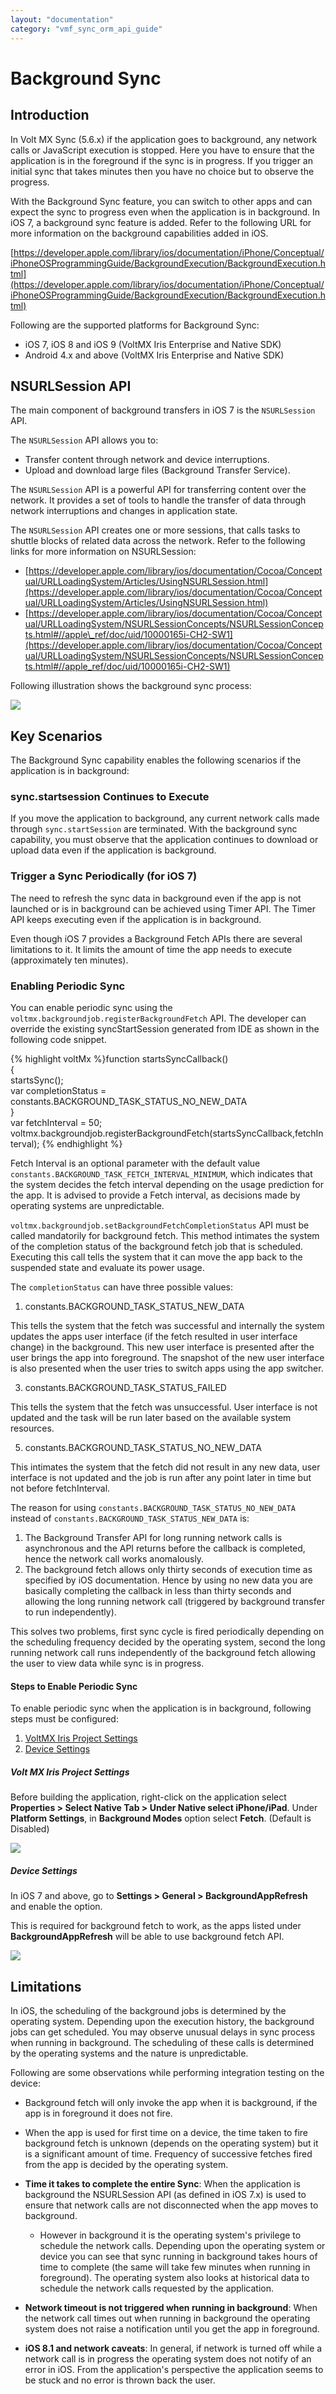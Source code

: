 ```yaml
---
layout: "documentation"
category: "vmf_sync_orm_api_guide"
---
```

                          

Background Sync
===============

Introduction
------------

In Volt MX Sync (5.6.x) if the application goes to background, any network calls or JavaScript execution is stopped. Here you have to ensure that the application is in the foreground if the sync is in progress. If you trigger an initial sync that takes minutes then you have no choice but to observe the progress.

With the Background Sync feature, you can switch to other apps and can expect the sync to progress even when the application is in background. In iOS 7, a background sync feature is added. Refer to the following URL for more information on the background capabilities added in iOS.

[https://developer.apple.com/library/ios/documentation/iPhone/Conceptual/iPhoneOSProgrammingGuide/BackgroundExecution/BackgroundExecution.html](https://developer.apple.com/library/ios/documentation/iPhone/Conceptual/iPhoneOSProgrammingGuide/BackgroundExecution/BackgroundExecution.html)

Following are the supported platforms for Background Sync: 

*   iOS 7, iOS 8 and iOS 9 (VoltMX Iris Enterprise and Native SDK)
*   Android 4.x and above (VoltMX Iris Enterprise and Native SDK)

NSURLSession API
----------------

The main component of background transfers in iOS 7 is the `NSURLSession` API.

The `NSURLSession` API allows you to:

*   Transfer content through network and device interruptions.
*   Upload and download large files (Background Transfer Service).

The `NSURLSession` API is a powerful API for transferring content over the network. It provides a set of tools to handle the transfer of data through network interruptions and changes in application state.

The `NSURLSession` API creates one or more sessions, that calls tasks to shuttle blocks of related data across the network. Refer to the following links for more information on NSURLSession:

*   [https://developer.apple.com/library/ios/documentation/Cocoa/Conceptual/URLLoadingSystem/Articles/UsingNSURLSession.html](https://developer.apple.com/library/ios/documentation/Cocoa/Conceptual/URLLoadingSystem/Articles/UsingNSURLSession.html)
*   [https://developer.apple.com/library/ios/documentation/Cocoa/Conceptual/URLLoadingSystem/NSURLSessionConcepts/NSURLSessionConcepts.html#//apple\_ref/doc/uid/10000165i-CH2-SW1](https://developer.apple.com/library/ios/documentation/Cocoa/Conceptual/URLLoadingSystem/NSURLSessionConcepts/NSURLSessionConcepts.html#//apple_ref/doc/uid/10000165i-CH2-SW1)

Following illustration shows the background sync process:

![](Resources/Images/BackSyncFlow_599x265.bmp)

Key Scenarios
-------------

The Background Sync capability enables the following scenarios if the application is in background:

### sync.startsession Continues to Execute

If you move the application to background, any current network calls made through `sync.startSession` are terminated. With the background sync capability, you must observe that the application continues to download or upload data even if the application is background.

### Trigger a Sync Periodically (for iOS 7)

The need to refresh the sync data in background even if the app is not launched or is in background can be achieved using Timer API. The Timer API keeps executing even if the application is in background.

Even though iOS 7 provides a Background Fetch APIs there are several limitations to it. It limits the amount of time the app needs to execute (approximately ten minutes).

### Enabling Periodic Sync

You can enable periodic sync using the `voltmx.backgroundjob.registerBackgroundFetch` API. The developer can override the existing syncStartSession generated from IDE as shown in the following code snippet.

{% highlight voltMx %}function startsSyncCallback()   
{   
startsSync();   
var completionStatus = constants.BACKGROUND\_TASK\_STATUS\_NO\_NEW\_DATA  
}   
var fetchInterval = 50;   
voltmx.backgroundjob.registerBackgroundFetch(startsSyncCallback,fetchInterval);
{% endhighlight %}

Fetch Interval is an optional parameter with the default value `constants.BACKGROUND_TASK_FETCH_INTERVAL_MINIMUM`, which indicates that the system decides the fetch interval depending on the usage prediction for the app. It is advised to provide a Fetch interval, as decisions made by operating systems are unpredictable.

`voltmx.backgroundjob.setBackgroundFetchCompletionStatus` API must be called mandatorily for background fetch. This method intimates the system of the completion status of the background fetch job that is scheduled. Executing this call tells the system that it can move the app back to the suspended state and evaluate its power usage.

The `completionStatus` can have three possible values:

1.  constants.BACKGROUND\_TASK\_STATUS\_NEW\_DATA

This tells the system that the fetch was successful and internally the system updates the apps user interface (if the fetch resulted in user interface change) in the background. This new user interface is presented after the user brings the app into foreground. The snapshot of the new user interface is also presented when the user tries to switch apps using the app switcher.

3.  constants.BACKGROUND\_TASK\_STATUS\_FAILED

This tells the system that the fetch was unsuccessful. User interface is not updated and the task will be run later based on the available system resources.

5.  constants.BACKGROUND\_TASK\_STATUS\_NO\_NEW\_DATA

This intimates the system that the fetch did not result in any new data, user interface is not updated and the job is run after any point later in time but not before fetchInterval.

The reason for using `constants.BACKGROUND_TASK_STATUS_NO_NEW_DATA` instead of `constants.BACKGROUND_TASK_STATUS_NEW_DATA` is: 

1.  The Background Transfer API for long running network calls is asynchronous and the API returns before the callback is completed, hence the network call works anomalously.
2.  The background fetch allows only thirty seconds of execution time as specified by iOS documentation. Hence by using no new data you are basically completing the callback in less than thirty seconds and allowing the long running network call (triggered by background transfer to run independently).

This solves two problems, first sync cycle is fired periodically depending on the scheduling frequency decided by the operating system, second the long running network call runs independently of the background fetch allowing the user to view data while sync is in progress.

#### Steps to Enable Periodic Sync

To enable periodic sync when the application is in background, following steps must be configured: 

1.  [VoltMX Iris Project Settings](#volt-mx-iris-project-settings)
2.  [Device Settings](#Device_Settings)

##### Volt MX Iris Project Settings

Before building the application, right-click on the application select **Properties > Select Native Tab > Under Native select iPhone/iPad**. Under **Platform Settings**, in **Background Modes** option select **Fetch**. (Default is Disabled)

![](Resources/Images/KS_ProjectSettings_562x395.png)

##### Device Settings

In iOS 7 and above, go to **Settings > General > BackgroundAppRefresh** and enable the option.

This is required for background fetch to work, as the apps listed under **BackgroundAppRefresh** will be able to use background fetch API.

![](Resources/Images/iOS_Settings.png)

Limitations
-----------

In iOS, the scheduling of the background jobs is determined by the operating system. Depending upon the execution history, the background jobs can get scheduled. You may observe unusual delays in sync process when running in background. The scheduling of these calls is determined by the operating systems and the nature is unpredictable.

Following are some observations while performing integration testing on the device: 

*   Background fetch will only invoke the app when it is background, if the app is in foreground it does not fire.
*   When the app is used for first time on a device, the time taken to fire background fetch is unknown (depends on the operating system) but it is a significant amount of time. Frequency of successive fetches fired from the app is decided by the operating system.
*   **Time it takes to complete the entire Sync**: When the application is background the NSURLSession API (as defined in iOS 7.x) is used to ensure that network calls are not disconnected when the app moves to background.
    
    *   However in background it is the operating system's privilege to schedule the network calls. Depending upon the operating system or device you can see that sync running in background takes hours of time to complete (the same will take few minutes when running in foreground). The operating system also looks at historical data to schedule the network calls requested by the application.
        
*   **Network timeout is not triggered when running in background**: When the network call times out when running in background the operating system does not raise a notification until you get the app in foreground.
*   **iOS 8.1 and network caveats**: In general, if network is turned off while a network call is in progress the operating system does not notify of an error in iOS. From the application's perspective the application seems to be stuck and no error is thrown back the user.
